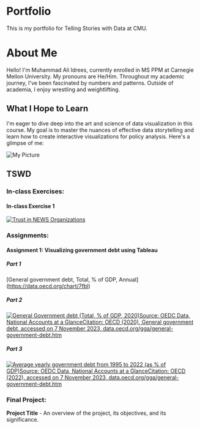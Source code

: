 # Portfolio
This is my portfolio for Telling Stories with Data at CMU.

# About Me
Hello! I'm Muhammad Ali Idrees, currently enrolled in MS PPM at Carnegie Mellon University. My pronouns are He/Him. Throughout my academic journey, I've been fascinated by numbers and patterns. Outside of academia, I enjoy wrestling and weightlifting.

## What I Hope to Learn

I'm eager to dive deep into the art and science of data visualization in this course. My goal is to master the nuances of effective data storytelling and learn how to create interactive visualizations for policy analysis. Here's a glimpse of me:

![My Picture](https://media.licdn.com/dms/image/D4E03AQGV7Fo9EgzYEw/profile-displayphoto-shrink_800_800/0/1682868536224?e=1704326400&v=beta&t=WVB3uFjuDPcADph3pO1yOUVwnCIR8uregDPvFSB_bfc)

## TSWD

### In-class Exercises:

#### In-class Exercise 1

<div class='tableauPlaceholder' id='viz1698957532077' style='position: relative'><noscript><a href='#'><img alt='Trust in NEWS Organizations ' src='https:&#47;&#47;public.tableau.com&#47;static&#47;images&#47;In&#47;InClass11_2_23&#47;Sheet1&#47;1_rss.png' style='border: none' /></a></noscript><object class='tableauViz'  style='display:none;'><param name='host_url' value='https%3A%2F%2Fpublic.tableau.com%2F' /> <param name='embed_code_version' value='3' /> <param name='site_root' value='' /><param name='name' value='InClass11_2_23&#47;Sheet1' /><param name='tabs' value='no' /><param name='toolbar' value='yes' /><param name='static_image' value='https:&#47;&#47;public.tableau.com&#47;static&#47;images&#47;In&#47;InClass11_2_23&#47;Sheet1&#47;1.png' /> <param name='animate_transition' value='yes' /><param name='display_static_image' value='yes' /><param name='display_spinner' value='yes' /><param name='display_overlay' value='yes' /><param name='display_count' value='yes' /><param name='language' value='en-US' /><param name='filter' value='publish=yes' /></object></div>                
<script type='text/javascript'>                    
  var divElement = document.getElementById('viz1698957532077');                    
  var vizElement = divElement.getElementsByTagName('object')[0];                    
  vizElement.style.width='100%';vizElement.style.height=(divElement.offsetWidth*0.75)+'px';                    
  var scriptElement = document.createElement('script');                    
  scriptElement.src = 'https://public.tableau.com/javascripts/api/viz_v1.js';                    
  vizElement.parentNode.insertBefore(scriptElement, vizElement);                
</script>

### Assignments:

#### Assignment 1: Visualizing government debt using Tableau

##### Part 1

[General government debt, Total, % of GDP, Annual] (https://data.oecd.org/chart/7fbl)

##### Part 2
  
<div class='tableauPlaceholder' id='viz1699418722646' style='position: relative'><noscript><a href='#'><img alt='General Government debt (Total, % of GDP, 2020)Source: OEDC Data, National Accounts at a GlanceCitation: OECD (2020), General government debt, accessed on 7 November 2023, data.oecd.org&#47;gga&#47;general-government-debt.htm ' src='https:&#47;&#47;public.tableau.com&#47;static&#47;images&#47;As&#47;AssignmentGovt_Debt_&#47;Sheet1&#47;1_rss.png' style='border: none' /></a></noscript><object class='tableauViz'  style='display:none;'><param name='host_url' value='https%3A%2F%2Fpublic.tableau.com%2F' /> <param name='embed_code_version' value='3' /> <param name='site_root' value='' /><param name='name' value='AssignmentGovt_Debt_&#47;Sheet1' /><param name='tabs' value='no' /><param name='toolbar' value='yes' /><param name='static_image' value='https:&#47;&#47;public.tableau.com&#47;static&#47;images&#47;As&#47;AssignmentGovt_Debt_&#47;Sheet1&#47;1.png' /> <param name='animate_transition' value='yes' /><param name='display_static_image' value='yes' /><param name='display_spinner' value='yes' /><param name='display_overlay' value='yes' /><param name='display_count' value='yes' /><param name='language' value='en-US' /><param name='filter' value='publish=yes' /></object></div>                
<script type='text/javascript'>                    
  var divElement = document.getElementById('viz1699418722646');                    
  var vizElement = divElement.getElementsByTagName('object')[0];                    
  vizElement.style.width='100%';vizElement.style.height=(divElement.offsetWidth*0.75)+'px';                    
  var scriptElement = document.createElement('script');                    
  scriptElement.src = 'https://public.tableau.com/javascripts/api/viz_v1.js';                    
  vizElement.parentNode.insertBefore(scriptElement, vizElement);                
</script>

##### Part 3

<div class='tableauPlaceholder' id='viz1699500540332' style='position: relative'><noscript><a href='#'><img alt='Average yearly government debt from 1995 to 2022 (as % of GDP)Source: OEDC Data, National Accounts at a GlanceCitation: OECD (2022), accessed on 7 November 2023, data.oecd.org&#47;gga&#47;general-government-debt.htm ' src='https:&#47;&#47;public.tableau.com&#47;static&#47;images&#47;Av&#47;Averageyearlygovernmentdebtfrom1995to2022&#47;Sheet1&#47;1_rss.png' style='border: none' /></a></noscript><object class='tableauViz'  style='display:none;'><param name='host_url' value='https%3A%2F%2Fpublic.tableau.com%2F' /> <param name='embed_code_version' value='3' /> <param name='site_root' value='' /><param name='name' value='Averageyearlygovernmentdebtfrom1995to2022&#47;Sheet1' /><param name='tabs' value='no' /><param name='toolbar' value='yes' /><param name='static_image' value='https:&#47;&#47;public.tableau.com&#47;static&#47;images&#47;Av&#47;Averageyearlygovernmentdebtfrom1995to2022&#47;Sheet1&#47;1.png' /> <param name='animate_transition' value='yes' /><param name='display_static_image' value='yes' /><param name='display_spinner' value='yes' /><param name='display_overlay' value='yes' /><param name='display_count' value='yes' /><param name='language' value='en-US' /><param name='filter' value='publish=yes' /></object></div>
<script type='text/javascript'>                    
  var divElement = document.getElementById('viz1699500540332');                    
  var vizElement = divElement.getElementsByTagName('object')[0];                    
  vizElement.style.width='100%';vizElement.style.height=(divElement.offsetWidth*0.75)+'px';                    
  var scriptElement = document.createElement('script');                    
  scriptElement.src = 'https://public.tableau.com/javascripts/api/viz_v1.js';                    
  vizElement.parentNode.insertBefore(scriptElement, vizElement);                
</script>

### Final Project:

**Project Title** - An overview of the project, its objectives, and its significance.
